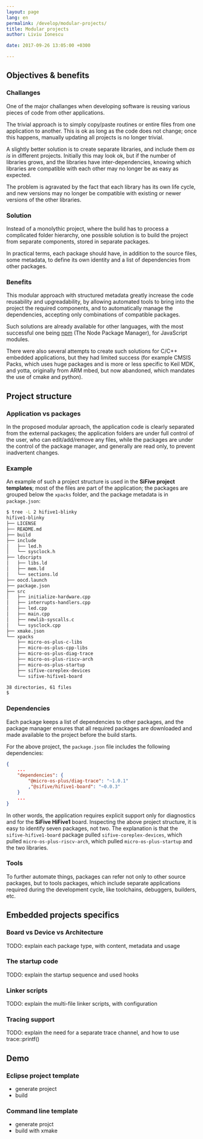 ```yaml
---
layout: page
lang: en
permalink: /develop/modular-projects/
title: Modular projects
author: Liviu Ionescu

date: 2017-09-26 13:05:00 +0300

---
```


## Objectives & benefits

### Challanges

One of the major challanges when developing software is reusing various pieces of code from other applications.

The trivial approach is to simply copy/paste routines or entire files from one application to another. This is ok as long as the code does not change; once this happens, manually updating all projects is no longer trivial.

A slightly better solution is to create separate libraries, and include them _as is_ in different projects. Initially this may look ok, but if the number of libraries grows, and the libraries have inter-dependencies, knowing which libraries are compatible with each other may no longer be as easy as expected.

The problem is agravated by the fact that each library has its own life cycle, and new versions may no longer be compatible with existing or newer versions of the other libraries.

### Solution

Instead of a monolythic project, where the build has to process a complicated folder hierarchy, one possible solution is to build the project from separate components, stored in separate packages.

In practical terms, each package should have, in addition to the source files, some metadata, to define its own identity and a list of dependencies from other packages.

### Benefits

This modular approach with structured metadata greatly increase the code reusability and upgreadability, by allowing automated tools to bring into the project the required components, and to automatically manage the dependencies, accepting only combinations of compatible packages.

Such solutions are already available for other languages, with the most successful one being [npm](https://www.npmjs.com) (The Node Package Manager), for JavaScript modules.

There were also several attempts to create such solutions for C/C++ embedded applications, but they had limited success (for example CMSIS Packs, which uses huge packages and is more or less specific to Keil MDK, and yotta, originally from ARM mbed, but now abandoned, which mandates the use of cmake and python).

## Project structure

### Application vs packages

In the proposed modular aproach, the application code is clearly separated from the external packages; the application folders are under full control of the user, who can edit/add/remove any files, while the packages are under the control of the package manager, and generally are read only, to prevent inadvertent changes.

### Example 

An example of such a project structure is used in the **SiFive project templates**; most of the files are part of the application; the packages are grouped below the `xpacks` folder, and the package metadata is in `package.json`:

```bash
$ tree -L 2 hifive1-blinky
hifive1-blinky
├── LICENSE
├── README.md
├── build
├── include
│   ├── led.h
│   └── sysclock.h
├── ldscripts
│   ├── libs.ld
│   ├── mem.ld
│   └── sections.ld
├── oocd.launch
├── package.json
├── src
│   ├── initialize-hardware.cpp
│   ├── interrupts-handlers.cpp
│   ├── led.cpp
│   ├── main.cpp
│   ├── newlib-syscalls.c
│   └── sysclock.cpp
├── xmake.json
└── xpacks
    ├── micro-os-plus-c-libs
    ├── micro-os-plus-cpp-libs
    ├── micro-os-plus-diag-trace
    ├── micro-os-plus-riscv-arch
    ├── micro-os-plus-startup
    ├── sifive-coreplex-devices
    └── sifive-hifive1-board

38 directories, 61 files
$ 
```

### Dependencies

Each package keeps a list of dependencies to other packages, and the package manager ensures that all required packages are downloaded and made available to the project before the build starts.

For the above project, the `package.json` file includes the following dependencies:

```json
{
    ...
    "dependencies": {
        "@micro-os-plus/diag-trace": "~1.0.1"
        ,"@sifive/hifive1-board": "~0.0.3"
    }
    ...
}
```

In other words, the application requires explicit support only for diagnostics and for the **SiFive HiFive1** board. Inspecting the above project structure, it is easy to identify seven packages, not two. The explanation is that the `sifive-hifive1-board` package pulled `sifive-coreplex-devices`, which pulled `micro-os-plus-riscv-arch`, which pulled `micro-os-plus-startup` and the two libraries.

### Tools

To further automate things, packages can refer not only to other source packages, but to tools packages, which include separate applications required during the development cycle, like toolchains, debuggers, builders, etc.

## Embedded projects specifics

### Board vs Device vs Architecture

TODO: explain each package type, with content, metadata and usage

### The startup code

TODO: explain the startup sequence and used hooks

### Linker scripts

TODO: explain the multi-file linker scripts, with configuration

### Tracing support

TODO: explain the need for a separate trace channel, and how to use trace::printf()

## Demo

### Eclipse project template

- generate project
- build 

### Command line template

- generate projct
- build with xmake

